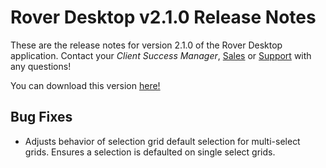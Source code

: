 # Rover Desktop v2.1.0 Release Notes

<badge text= "Version 2.1.0" vertical="middle" />

<PageHeader />

These are the release notes for version 2.1.0 of the Rover Desktop application.  Contact your _Client Success Manager_, [Sales](mailto:sales@zumasys.com?subject=Rover%20Desktop%20v2.1.0) or [Support](mailto:help@zumasys.com?subjectRover%20Desktop%20v2.1.0) with any questions!

You can download this version [here!](https://roverdesktop.blob.core.windows.net/apps/rover-installer-2.1.0.zip)

## Bug Fixes
- Adjusts behavior of selection grid default selection for multi-select grids.  Ensures a selection is defaulted on single select grids.

<PageFooter />




